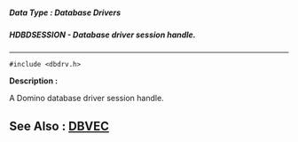 ##### Data Type : Database Drivers
##### HDBDSESSION - Database driver session handle.
---
```
#include <dbdrv.h>
```
**Description :**

A Domino database driver session handle.

**See Also :**
[DBVEC](/domino-c-api-docs/reference/Data/DBVEC)
---

